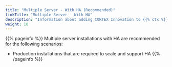 ```yaml
---
title: "Multiple Server - With HA (Recommended)"
linkTitle: "Multiple Server - With HA"
description: "Information about adding CORTEX Innovation to {{% ctx %}} 7.2 across multiple on-premise servers with high availability (HA), including: information about components, supported architectures, prerequisites and installation instructions."
weight: 10
---
```


{{% pageinfo %}}
Multiple server installations with HA are recommended for the following scenarios:

* Production installations that are required to scale and support HA
{{% /pageinfo %}}
